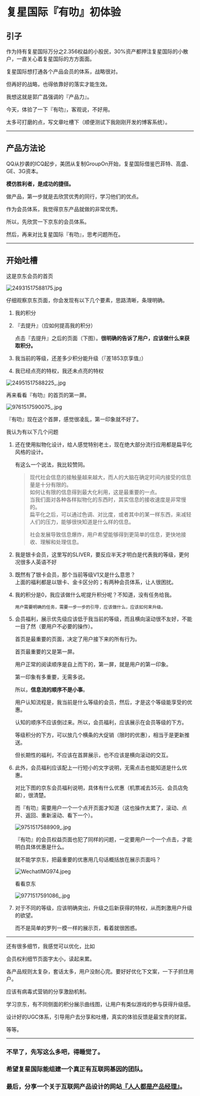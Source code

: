 # 复星国际『有叻』初体验
## 引子

作为持有复星国际万分之2.356权益的小股民，30%资产都押注复星国际的小散户，一直关心着复星国际的方方面面。

复星国际想打通各个产品会员的体系，战略很对。

但再好的战略，也得依靠好的落实才能生效。

我想这就是郭广昌强调的『产品力』。

今天，体验了一下『有叻』，客观说，不好用。

太多可打磨的点，写文章吐槽下（顺便测试下我刚刚开发的博客系统）。

---

## 产品方法论

QQ从抄袭的ICQ起步，美团从复制GroupOn开始，复星国际借鉴巴菲特、高盛、GE、3G资本。

__模仿胜利者，是成功的捷径。__

做产品，第一步就是去欣赏优秀的同行，学习他们的优点。

作为会员体系，我觉得京东产品就做的非常优秀。

所以，先欣赏一下京东的会员体系。

然后，再来对比复星国际『有叻』，思考问题所在。

---

## 开始吐槽

这是京东会员的首页

![24931517588175.jpg](/-/S/jpg/0T78eEwIjLK4No8W_3CxLyDkDpdbIZoa0qkeNA.jpg)

仔细观察京东页面，你会发现有以下几个要素，思路清晰，条理明确。

1.  我的积分
    
2.  『去提升』（应如何提高我的积分）
    
    点击『去提升』之后的页面（下图）。**很明确的告诉了用户，应该做什么来获取积分。**
    
3.  我当前的等级，还差多少积分能升级（『差1853京享值』）
    
4.  我已经点亮的特权，我还未点亮的特权
    

![24951517588225_.jpg](/-/S/jpg/HDi7kntjYYWaswOl_F5QwShkAs-q8TioNHKUqQ.jpg)

再来看看『有叻』的首页的第一屏。

![9761517590075_.jpg](/-/S/jpg/KevYLm2otfiizmt6OxAZ5C-jQ6UB_rUSOMTo0g.jpg)

『有叻』现在这个首屏，感觉很凌乱，第一印象就不好了。

我认为有以下几个问题

1.  还在使用拟物化设计，给人感觉特别老土，现在绝大部分流行应用都是扁平化风格的设计。
    
    有这么一个说法，我比较赞同。
    
    > 现代社会信息的接触量越来越大，而人的大脑在确定时间内接受的信息量是十分有限的。  
    > 如何让有限的信息得到最大化利用，这是最重要的一点。  
    > 当我们面对各种各样拟物化的东西时，其实信息的接收速度是非常慢的。  
    > 扁平化之后，可以通过色调、对比度，或者其中的某一样东西，来减轻人们的压力，能够很快知道是什么样的信息。
    > 
    > 社会发展导致信息爆炸，用户希望能够得到更简单的信息，更快地接收、理解和处理信息。
    
2.  我是银卡会员，这里写的SLIVER，要反应半天才明白是代表我的等级，更何况很多人英语不好
    
3.  既然有了银卡会员，那个当前等级V1又是什么意思？  
    上面的福利都是以银卡、金卡区分的；有两种会员体系，让人很困扰。
    
4.  我的积分是0，我应该做什么呢提升积分呢？不知道，没有任务给我。
    
    ```
    用户需要明确的任务，需要一步一步的引导，应该做什么，应该如何来升级。 
    ```
5.  会员福利，展示优先级应该低于我当前的等级，而且横向滚动很不友好，不能一目了然（要用户不必要的操作）。
    
    首页是最重要的页面，决定了用户接下来的所有行为。
    
    首页最重要的又是第一屏。
    
    用户正常的阅读顺序是自上而下的，第一屏，就是用户的第一印象。
    
    第一印象有多重要，无需多说。
    
    所以，**信息流的顺序不是小事**。
    
    用户认知流程是，我当前是什么等级的会员，然后，才是这个等级能享受的优惠。
    
    认知的顺序不应该倒过来。所以，会员福利，应该展示在会员等级的下方。
    
    等级积分的下方，可以放几个横条的大促销（限时的优惠），相当于是更新推送。
    
    但长期性的福利，不应该在首屏展示，也不应该是横向滚动的交互。
    
6.  此外，会员福利应该配上一行短小的文字说明，无需点击也能知道是什么优惠。
    
    对比下图的京东会员福利说明，具体有什么优惠（机票减去35元、会员店免邮），很清楚。
    
    而『有叻』需要用户一个一个点开页面才知道（这也操作太累了，滚动、点开、返回、重新滚动、看下一个）。
    
    ![9751517588909_.jpg](/-/S/jpg/lL6oHYIWJfZhspESgf1L7m-dcEPcc91DdaUahA.jpg)
    
    『有叻』的会员权益页面也犯了同样的问题，一定要用户一个一个点击，才能明白具体优惠是什么。
    
    就不能学京东，把最重要的优惠用几句话概括放在展示页面吗？
    
    ![WechatIMG974.jpeg](/-/S/jpeg/Kry6R0SviibTVhy8-G5Nqc2z8u7bVgRur_BSxA.jpeg)
    
    看看京东
    
    ![9771517591086_.jpg](/-/S/jpg/kA3qcu9TqFc9Gc9JuuYn1nBI9495hzoSzRu8Xw.jpg)
    
7.  对于不同的等级，应该明确突出，升级之后新获得的特权，从而刺激用户升级的欲望。
    
    而不是简单的罗列一模一样的展示页，看着就很困惑。
    

---

还有很多细节，我感觉可以优化，比如

会员权利细节页面字太小，读起来累。

各产品规则太复杂，套话太多，用户没耐心完。要好好优化下文案，一下子抓住用户。

应该有病毒式营销的分享激励机制。

学习京东，有不同侧面的积分展示曲线图，让用户有类似游戏的参与获得升级感。

设计好的UGC体系，引导用户去分享和吐槽，真实的体验反馈是最宝贵的财富。

等等。

---

### 不早了，先写这么多吧，得睡觉了。

### 希望复星国际能组建一个真正有互联网基因的团队。

### 最后，分享一个关于互联网产品设计的网站[『人人都是产品经理』](http://www.woshipm.com)。